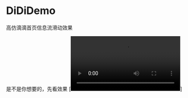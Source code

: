 # DiDiDemo
高仿滴滴首页信息流滑动效果

是不是你想要的，先看效果
[![Watch the video](https://github.com/magicbaby810/DiDiDemo/tree/master/app/src/main/res/raw/1562660200961711.mp4)]
